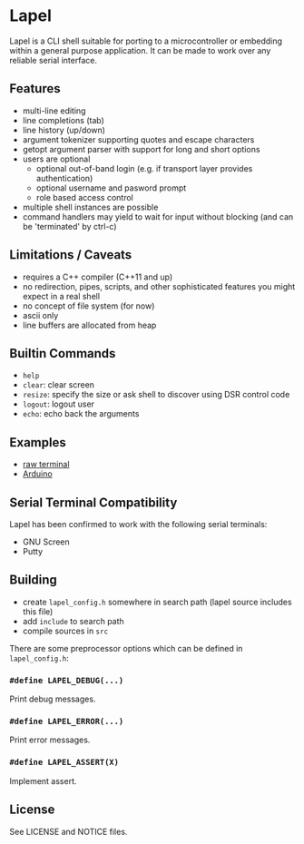 Lapel
=====

Lapel is a CLI shell suitable for porting to a microcontroller or embedding within a general purpose application. It can be made to work over any reliable serial interface.

## Features

- multi-line editing
- line completions (tab)
- line history (up/down)
- argument tokenizer supporting quotes and escape characters
- getopt argument parser with support for long and short options
- users are optional
    - optional out-of-band login (e.g. if transport layer provides authentication)
    - optional username and pasword prompt
    - role based access control
- multiple shell instances are possible
- command handlers may yield to wait for input without blocking (and can be 'terminated' by ctrl-c)

## Limitations / Caveats

- requires a C++ compiler (C++11 and up)
- no redirection, pipes, scripts, and other sophisticated features you might expect in a real shell
- no concept of file system (for now)
- ascii only
- line buffers are allocated from heap

## Builtin Commands

- `help`
- `clear`: clear screen
- `resize`: specify the size or ask shell to discover using DSR control code
- `logout`: logout user
- `echo`: echo back the arguments

## Examples

- [raw terminal](example/terminal_example.cpp)
- [Arduino](wrapper/arduino)

## Serial Terminal Compatibility

Lapel has been confirmed to work with the following serial terminals:

- GNU Screen
- Putty

## Building

- create `lapel_config.h` somewhere in search path (lapel source includes this file)
- add `include` to search path
- compile sources in `src`

There are some preprocessor options which can be defined in `lapel_config.h`:

### `#define LAPEL_DEBUG(...)`

Print debug messages.

### `#define LAPEL_ERROR(...)`

Print error messages.

### `#define LAPEL_ASSERT(X)`

Implement assert.

## License

See LICENSE and NOTICE files.
